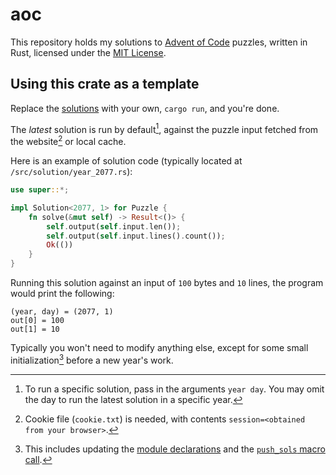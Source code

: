# aoc

This repository holds my solutions to [Advent of Code](https://adventofcode.com/) puzzles, written in Rust, licensed under the [MIT License](/LICENSE).

## Using this crate as a template

Replace the [solutions](/src/solution/) with your own, `cargo run`, and you're done.

The *latest* solution is run by default[^1], against the puzzle input fetched from the website[^2] or local cache.

Here is an example of solution code (typically located at `/src/solution/year_2077.rs`):

```rust
use super::*;

impl Solution<2077, 1> for Puzzle {
    fn solve(&mut self) -> Result<()> {
        self.output(self.input.len());
        self.output(self.input.lines().count());
        Ok(())
    }
}
```

Running this solution against an input of `100` bytes and `10` lines, the program would print the following:

```text
(year, day) = (2077, 1)
out[0] = 100
out[1] = 10
```

Typically you won't need to modify anything else, except for some small initialization[^3] before a new year's work.

[^1]: To run a specific solution, pass in the arguments `year day`.
You may omit the day to run the latest solution in a specific year.
[^2]: Cookie file (`cookie.txt`) is needed, with contents `session=<obtained from your browser>`.
[^3]: This includes updating the [module declarations][1] and the [`push_sols` macro call][2].

[1]: https://github.com/yescallop/aoc/blob/main/src/solution.rs#L15
[2]: https://github.com/yescallop/aoc/blob/main/src/dynamic.rs#L52
